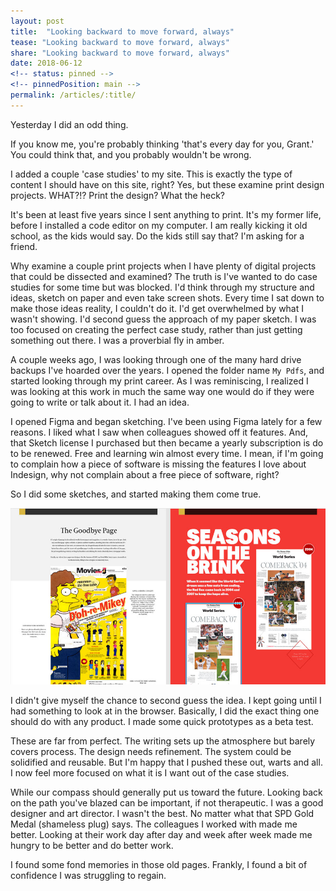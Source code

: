 ```yaml
---
layout: post
title:  "Looking backward to move forward, always"
tease: "Looking backward to move forward, always"
share: "Looking backward to move forward, always"
date: 2018-06-12
<!-- status: pinned -->
<!-- pinnedPosition: main -->
permalink: /articles/:title/
---
```


Yesterday I did an odd thing.

If you know me, you're probably thinking 'that's every day for you, Grant.' You could think that, and you probably wouldn't be wrong.

I added a couple 'case studies' to my site. This is exactly the type of content I should have on this site, right? Yes, but these examine print design projects. WHAT?!? Print the design? What the heck?

It's been at least five years since I sent anything to print. It's my former life, before I installed a code editor on my computer. I am really kicking it old school, as the kids would say. Do the kids still say that? I'm asking for a friend.

Why examine a couple print projects when I have plenty of digital projects that could be dissected and examined? The truth is I've wanted to do case studies for some time but was blocked. I'd think through my structure and ideas, sketch on paper and even take screen shots. Every time I sat down to make those ideas reality, I couldn't do it. I'd get overwhelmed by what I wasn't showing. I'd second guess the approach of my paper sketch. I was too focused on creating the perfect case study, rather than just getting something out there. I was a proverbial fly in amber.

A couple weeks ago, I was looking through one of the many hard drive backups I've hoarded over the years. I opened the folder name `My Pdfs`, and started looking through my print career. As I was reminiscing, I realized I was looking at this work in much the same way one would do if they were going to write or talk about it. I had an idea.

I opened Figma and began sketching. I've been using Figma lately for a few reasons. I liked what I saw when colleagues showed off it features. And, that Sketch license I purchased but then became a yearly subscription is do to be renewed. Free and learning win almost every time. I mean, if I'm going to complain how a piece of software is missing the features I love about Indesign, why not complain about a free piece of software, right?

So I did some sketches, and started making them come true.

![](/static/img/posts/print_case_study/print_case_study.jpg)

I didn't give myself the chance to second guess the idea. I kept going until I had something to look at in the browser. Basically, I did the exact thing one should do with any product. I made some quick prototypes as a beta test.

These are far from perfect. The writing sets up the atmosphere but barely covers process. The design needs refinement. The system could be solidified and reusable. But I'm happy that I pushed these out, warts and all. I now feel more focused on what it is I want out of the case studies.

While our compass should generally put us toward the future. Looking back on the path you've blazed can be important, if not therapeutic. I was a good designer and art director. I wasn't the best. No matter what that SPD Gold Medal (shameless plug) says. The colleagues I worked with made me better. Looking at their work day after day and week after week made me hungry to be better and do better work.

I found some fond memories in those old pages. Frankly, I found a bit of confidence I was struggling to regain.
